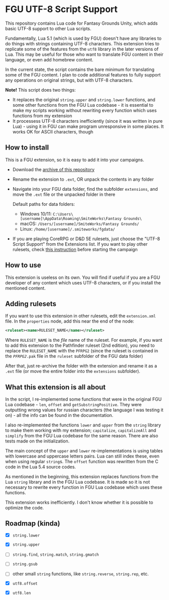 # FGU UTF-8 Script Support

This repository contains Lua code for Fantasy Grounds Unity, which adds basic UTF-8 support to other Lua scripts.

Fundamentally, Lua 5.1 (which is used by FGU) doesn't have any libraries to do things with strings containing UTF-8 characters. This extension tries to replicate some of the features from the `utf8` library in the later versions of Lua. This may be useful for those who want to translate FGU content in their language, or even add homebrew content.

In the current state, the script contains the bare minimum for translating some of the FGU content. I plan to code additional features to fully support any operations on original strings, but with UTF-8 characters.

**Note!** This script does two things:

* It replaces the original `string.upper` and `string.lower` functions, and some other functions from the FGU Lua codebase - it is essential to make my scripts working without rewriting every function which uses functions from my extension
* It processess UTF-8 characters inefficiently (since it was written in pure Lua) - using it in FGU can make program unresponsive in some places. It works OK for ASCII characters, though

## How to install

This is a FGU extension, so it is easy to add it into your campaigns.

* Download the [archive of this repository](https://github.com/ClickerOfThings/FGU-UTF8-ScriptSupport/archive/refs/heads/main.zip)
* Rename the extension to `.ext`, OR unpack the contents in any folder
* Navigate into your FGU data folder, find the subfolder `extensions`, and move the `.ext` file or the unpacked folder in there

  Default paths for data folders:

  * Windows 10/11: `C:\Users\[username]\AppData\Roaming\SmiteWorks\Fantasy Grounds\`
  * macOS: `/Users/[username]/SmiteWorks/Fantasy Grounds/`
  * Linux: `/home/[username]/.smiteworks/fgdata/`
* If you are playing CoreRPG or D&D 5E rulesets, just choose the "UTF-8 Script Support" from the Extensions list. If you want to play other rulesets, check [this instruction](#adding-rulesets) before starting the campaign

## How to use

This extension is useless on its own. You will find if useful if you are a FGU developer of any content which uses UTF-8 characters, or if you install the mentioned content.

## Adding rulesets

If you want to use this extension in other rulesets, edit the `extension.xml` file. In the `properties` node, add this near the end of the node:

```xml
<ruleset><name>RULESET_NAME</name></ruleset>
```

Where `RULESET_NAME` is the _file_ name of the ruleset. For example, if you want to add this extension to the Pathfinder ruleset (2nd edition), you need to replace the `RULESET_NAME` with the `PFRPG2` (since the ruleset is contained in the *`PFRPG2`*`.pak` file in the `ruleset` subfolder of the FGU data folder)

After that, just re-archive the folder with the extension and rename it as a `.ext` file (or move the entire folder into the `extensions` subfolder).

## What this extension is all about

In the script, I re-implemented some functions that were in the original FGU Lua codebase - `len`, `offset` and `getSubstringPositive`. They were outputting wrong values for russian characters (the language I was testing it on) - all the info can be found in the documentation.

I also re-implemented the functions `lower` and `upper` from the `string` library to make them working with my extension; `capitalize`, `capitalizeAll` and `simplify` from the FGU Lua codebase for the same reason. There are also tests made on the initialization.

The main concept of the `upper` and `lower` re-implementations is using tables with lowercase and uppercase letters pairs. Lua can still index these, even when using regular `string`s. The `offset` function was rewritten from the C code in the Lua 5.4 source codes.

As mentioned in the beginning, this extension replaces functions from the Lua `string` library and in the FGU Lua codebase. It is made so it is not necessary to rewrite every function in FGU Lua codebase which uses these functions.

This extension works inefficiently. I don't know whether it is possible to optimize the code.

## Roadmap (kinda)

- [x] `string.lower`

- [x] `string.upper`

- [ ] `string.find`, `string.match`, `string.gmatch`

- [ ] `string.gsub`

- [ ] other small `string` functions, like `string.reverse`, `string.rep`, etc.

- [x] `utf8.offset`

- [x] `utf8.len`

